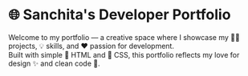 # 🌐 Sanchita's Developer Portfolio

Welcome to my  portfolio — a creative space where I showcase my 👩‍💻 projects, 💡 skills, and ❤ passion for development.  
Built with simple 🧱 HTML and 🎨 CSS, this portfolio reflects my love for design ✨ and clean code 🧼.
